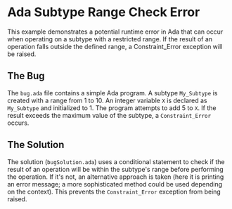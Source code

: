 # Ada Subtype Range Check Error

This example demonstrates a potential runtime error in Ada that can occur when operating on a subtype with a restricted range. If the result of an operation falls outside the defined range, a Constraint_Error exception will be raised.

## The Bug

The `bug.ada` file contains a simple Ada program.  A subtype `My_Subtype` is created with a range from 1 to 10. An integer variable `X` is declared as `My_Subtype` and initialized to 1.  The program attempts to add 5 to `X`. If the result exceeds the maximum value of the subtype, a `Constraint_Error` occurs.

## The Solution

The solution (`bugSolution.ada`) uses a conditional statement to check if the result of an operation will be within the subtype's range before performing the operation. If it's not, an alternative approach is taken (here it is printing an error message; a more sophisticated method could be used depending on the context). This prevents the `Constraint_Error` exception from being raised.
